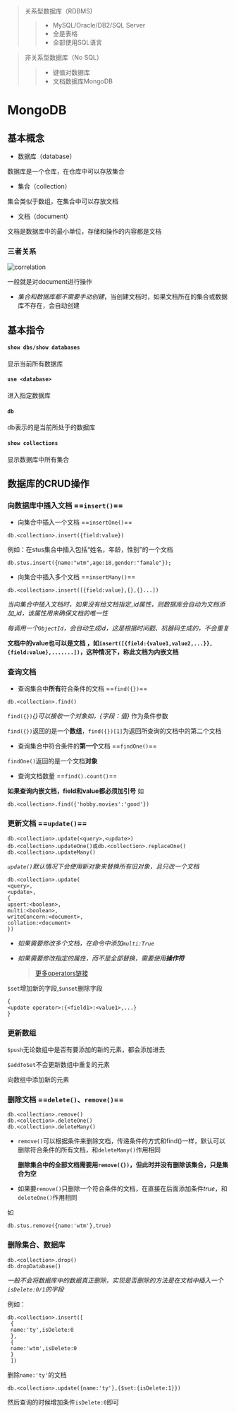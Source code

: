   > 关系型数据库（RDBMS)
  >
  > > + MySQL/Oracle/DB2/SQL Server
  > >+ 全是表格
  > > + 全部使用SQL语言

  > 非关系型数据库（No SQL）
  >
  > > + 键值对数据库
  > > + 文档数据库MongoDB 

# MongoDB
## 基本概念

+ 数据库（database）

数据库是一个仓库，在仓库中可以存放集合    
+ 集合（collection）

集合类似于数组，在集合中可以存放文档

+ 文档（document）

文档是数据库中的最小单位，存储和操作的内容都是文档

### 三者关系

![correlation](C:\Users\wutianmin98\Desktop\TIM图片20200407110227.png)

一般就是对document进行操作

+ *集合和数据库都不需要手动创建*，当创建文档时，如果文档所在的集合或数据库不存在，会自动创建

## 基本指令

#### `show dbs/show databases`

显示当前所有数据库

#### `use <database>`

进入指定数据库

#### `db`

db表示的是当前所处于的数据库

#### `show collections`

显示数据库中所有集合

## 数据库的CRUD操作

### 向数据库中插入文档 ==`insert()`==

+ 向集合中插入一个文档 ==`insertOne()`==

```
db.<collection>.insert({field:value})
```

例如：在stus集合中插入包括“姓名，年龄，性别”的一个文档 

```
db.stus.insert({name:"wtm",age:18,gender:"famale"});
```

+ 向集合中插入多个文档 ==`insertMany()`==
```
db.<collection>.insert([{field:value},{},{}...])
```

*当向集合中插入文档时，如果没有给文档指定_id属性，则数据库会自动为文档添加_id，该属性用来确保文档的唯一性*

*每调用一个`ObjectId`，会自动生成id，这是根据时间戳、机器码生成的，不会重复*

**文档中的value也可以是文档 ，如`insert([{field:{value1,value2,...}},{field:value},.......])`，这种情况下，称此文档为内嵌文档**

### 查询文档 

+ 查询集合中**所有**符合条件的文档 ==`find({})`==

```
db.<collection>.find()
```

`find({})`*{}*可以接收一个对象如，*{字段：值}* 作为条件参数

`find({})`返回的是一个**数组**，`find({})[1]`为返回所查询的文档中的第二个文档

+ 查询集合中符合条件的**第一个**文档 ==`findOne()`==

`findOne()`返回的是一个文档**对象**

+ 查询文档数量 ==`find().count()`==

**如果查询内嵌文档，field和value都必须加引号**
如
```
db.<collection>.find({'hobby.movies':'good'})
```

### 更新文档 ==`update()`==

```
db.<collection>.update(<query>,<update>)
db.<collection>.updateOne()或db.<collection>.replaceOne()
db.<collection>.updateMany()
```

*`update()`默认情况下会使用新对象来替换所有旧对象，且只改一个文档*

```
db.<collection>.update( 
<query>,
<update>,
{
upsert:<boolean>,
multi:<boolean>,
writeConcern:<document>,
collation:<document>
})
```

+ *如果需要修改多个文档，在命令中添加`multi:True`*

+ *如果需要修改指定的属性，而不是全部替换，需要使用**操作符***

  > [更多operators链接](https://docs.mongodb.com/manual/reference/operator/query/)

`$set`增加新的字段,`$unset`删除字段

```
{
<update operator>:{<field1>:<value1>,...}
}
```

### 更新数组

`$push`无论数组中是否有要添加的新的元素，都会添加进去

`$addToSet`不会更新数组中重复的元素

向数组中添加新的元素

### 删除文档 ==`delete()`、`remove()`==

```
db.<collection>.remove()
db.<collection>.deleteOne()
db.<collection>.deleteMany()
```

+ `remove()`可以根据条件来删除文档，传递条件的方式和find()一样，默认可以删除符合条件的所有文档，和`deleteMany()`作用相同

  **删除集合中的全部文档需要用`remove({})`，但此时并没有删除该集合，只是集合为空**

+ 如果要`remove()`只删除一个符合条件的文档，在直接在后面添加条件*true*，和`deleteOne()`作用相同

如

```
db.stus.remove({name:'wtm'},true)
```

### 删除集合、数据库

```
db.<collection>.drop()
db.dropDatabase()
```

*一般不会将数据库中的数据真正删除，实现是否删除的方法是在文档中插入一个`isDelete:0/1`的字段*

例如：

```
db.<collection>.insert([
 {
 name:'ty',isDelete:0
 },
 {
 name:'wtm',isDelete:0
 }
 ])
```

删除`name:'ty'`的文档

```
db.<collection>.update({name:'ty'},{$set:{isDelete:1}})
```

然后查询的时候增加条件`isDelete:0`即可
















